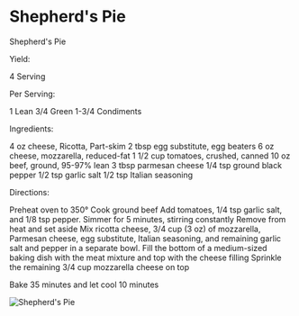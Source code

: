 # Shepherd's Pie

Shepherd's Pie

Yield:

4 Serving

Per Serving:

1 Lean
3/4 Green
1-3/4 Condiments

Ingredients:

4 oz cheese, Ricotta, Part-skim
2 tbsp egg substitute, egg beaters
6 oz cheese, mozzarella, reduced-fat
1 1/2 cup tomatoes, crushed, canned
10 oz beef, ground, 95-97% lean 3 tbsp parmesan cheese
1/4 tsp ground black pepper
1/2 tsp garlic salt
1/2 tsp Italian seasoning

Directions:

Preheat oven to 350°
Cook ground beef
Add tomatoes, 1/4 tsp garlic salt, and 1/8 tsp pepper.
Simmer for 5 minutes, stirring constantly
Remove from heat and set aside
Mix ricotta cheese, 3/4 cup (3 oz) of mozzarella, Parmesan cheese, egg substitute, Italian seasoning, and remaining garlic salt and pepper in a separate bowl.
Fill the bottom of a medium-sized baking dish with the meat mixture and top with the cheese filling
Sprinkle the remaining 3/4 cup mozzarella cheese on top

Bake 35 minutes and let cool 10 minutes

![Shepherd's Pie](./Shepherd's%20Pie.png)

